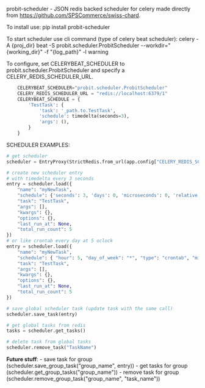 probit-scheduler - JSON redis backed scheduler for celery made directly from https://github.com/SPSCommerce/swiss-chard.

To install use:
	pip install probit-scheduler

To start scheduler use cli command (type of celery beat scheduler):
    celery -A {proj_dir} beat -S probit.scheduler.ProbitScheduler --workdir="{working_dir}" -f "{log_path}" -l warning


To configure, set CELERYBEAT_SCHEDULER to probit.scheduler.ProbitScheduler and specify a CELERY_REDIS_SCHEDULER_URL.
```python
    CELERYBEAT_SCHEDULER="probit.scheduler.ProbitScheduler"
	CELERY_REDIS_SCHEDULER_URL = "redis://localhost:6379/1"
	CELERYBEAT_SCHEDULE = {
	    'TestTask': {
	        'task': '¸path.to.TestTask',
	        'schedule': timedelta(seconds=3),
	        'args': (),
	    }
	}
```

SCHEDULER EXAMPLES:
```python
# get scheduler
scheduler = EntryProxy(StrictRedis.from_url(app.config["CELERY_REDIS_SCHEDULER_URL"])

# create new scheduler entry
# with timedelta every 3 seconds
entry = scheduler.load({
    "name": "myNewTask",
    "schedule": {'seconds': 3, 'days': 0, 'microseconds': 0, 'relative': False, 'type': 'delta'},
    "task": "TestTask",
    "args": [],
    "kwargs": {},
    "options": {},
    "last_run_at": None,
    "total_run_count": 5
})
# or like crontab every day at 5 oclock
entry = scheduler.load({
    "name": "myNewTask",
    "schedule": { "hour": 5, "day_of_week": "*", "type": "crontab", "minute": 0 },
    "task": "TestTask",
    "args": [],
    "kwargs": {},
    "options": {},
    "last_run_at": None,
    "total_run_count": 5
})

# save global scheduler task (update task with the same call)
scheduler.save_task(entry)

# get global tasks from redis
tasks = scheduler.get_tasks()

# delete task from global tasks
scheduler.remove_task("TaskName")

```

**Future stuff**:
    - save task for group (scheduler.save_group_task("group_name", entry))
    - get tasks for group (scheduler.get_group_tasks("group_name"))
    - remove task for group (scheduler.remove_group_task("group_name", "task_name"))

